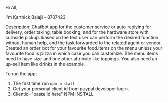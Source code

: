 Hi All,

I'm Karthick Balaji - 8707423

Description:
Chatbot app for the customer service or auto replying for delivery, order taking, table booking, and for the hardware store with curbside pickup. based on the text user can perform the desired function without human help, and the task forwarded to the related agent or vendor.
Created an order bot for your favourite food.Items on the menu unless your favourite food is pizza in which case you can customize. The menu items need to have size and one other attribute like toppings. You also need an up-sell item like drinks in the example.

To run the app:

1. The first time run `npm install`
2. Get your personal client id from paypal developer login.
3. Clientid="paste id here" NPM INSTALL




